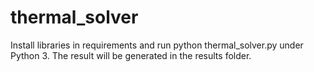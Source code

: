 # thermal_solver
Install libraries in requirements and run python thermal_solver.py under Python 3. The result will be generated in the results folder.
